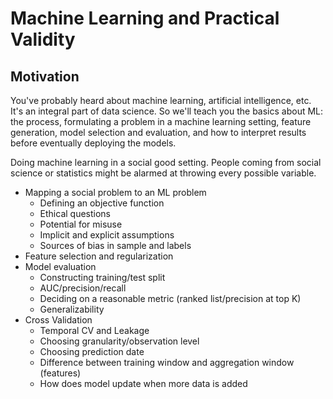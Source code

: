 # Machine Learning and Practical Validity

## Motivation
You've probably heard about machine learning, artificial intelligence, etc. It's 
an integral part of data science. So we'll teach you the basics about ML: the 
process, formulating a problem in a machine learning setting, feature generation,
model selection and evaluation, and how to interpret results before eventually deploying the models. 

Doing machine learning in a social good setting. People coming from social science or statistics might be alarmed at throwing every possible variable. 

- Mapping a social problem to an ML problem 
  - Defining an objective function
  - Ethical questions 
  - Potential for misuse 
  - Implicit and explicit assumptions
  - Sources of bias in sample and labels
- Feature selection and regularization
- Model evaluation
  - Constructing training/test split
  - AUC/precision/recall
  - Deciding on a reasonable metric (ranked list/precision at top K)
  - Generalizability 
- Cross Validation
  - Temporal CV and Leakage
  - Choosing granularity/observation level
  - Choosing prediction date
  - Difference between training window and aggregation window (features)
  - How does model update when more data is added  